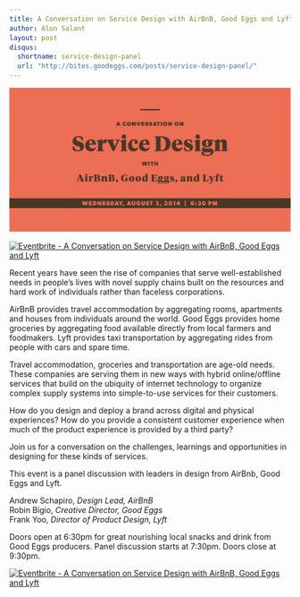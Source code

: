 ```yaml
---
title: A Conversation on Service Design with AirBnB, Good Eggs and Lyft
author: Alon Salant
layout: post
disqus:
  shortname: service-design-panel
  url: "http://bites.goodeggs.com/posts/service-design-panel/"
---
```


<img src="/images/posts/service-design-panel/Service_Design_Graphic.png"/>

<a href="https://www.eventbrite.com/e/a-conversation-on-service-design-with-airbnb-good-eggs-and-lyft-tickets-12270402103?ref=ebtnebregn" target="_blank"><img src="https://www.eventbrite.com/custombutton?eid=12270402103" alt="Eventbrite - A Conversation on Service Design with AirBnB, Good Eggs and Lyft" /></a>

Recent years have seen the rise of companies that serve well-established needs in people’s lives with novel supply chains built on the resources and hard work of individuals rather than faceless corporations.

AirBnB provides travel accommodation by aggregating rooms, apartments and houses from individuals around the world. Good Eggs provides home groceries by aggregating food available directly from local farmers and foodmakers. Lyft provides taxi transportation by aggregating rides from people with cars and spare time.

Travel accommodation, groceries and transportation are age-old needs. These companies are serving them in new ways with hybrid online/offline services that build on the ubiquity of internet technology to organize complex supply systems into simple-to-use services for their customers.

How do you design and deploy a brand across digital and physical experiences? How do you provide a consistent customer experience when much of the product experience is provided by a third party?

Join us for a conversation on the challenges, learnings and opportunities in designing for these kinds of services.

This event is a panel discussion with leaders in design from AirBnb, Good Eggs and Lyft.

Andrew Schapiro, _Design Lead, AirBnB_<br/>
Robin Bigio, _Creative Director, Good Eggs_<br/>
Frank Yoo, _Director of Product Design, Lyft_<br/>

Doors open at 6:30pm for great nourishing local snacks and drink from Good Eggs producers. Panel discussion starts at 7:30pm. Doors close at 9:30pm.

<a href="https://www.eventbrite.com/e/a-conversation-on-service-design-with-airbnb-good-eggs-and-lyft-tickets-12270402103?ref=ebtnebregn" target="_blank"><img src="https://www.eventbrite.com/custombutton?eid=12270402103" alt="Eventbrite - A Conversation on Service Design with AirBnB, Good Eggs and Lyft" /></a>